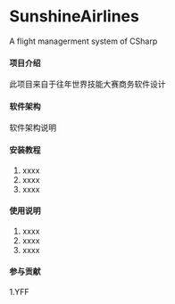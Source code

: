 # SunshineAirlines
A flight managerment system of CSharp

#### 项目介绍
此项目来自于往年世界技能大赛商务软件设计

#### 软件架构
软件架构说明


#### 安装教程

1. xxxx
2. xxxx
3. xxxx

#### 使用说明

1. xxxx
2. xxxx
3. xxxx

#### 参与贡献

1.YFF
